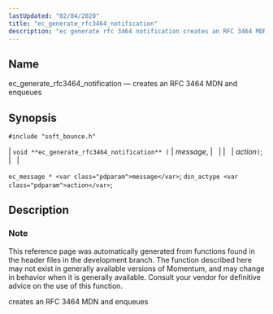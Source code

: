 ```yaml
---
lastUpdated: "02/04/2020"
title: "ec_generate_rfc3464_notification"
description: "ec generate rfc 3464 notification creates an RFC 3464 MDN and enqueues void ec generate rfc 3464 notification message action ec message message dsn actype action This reference page was automatically generated from functions found in the header files in the development branch The function described here may not exist..."
---
```


<a name="apis.ec_generate_rfc3464_notification"></a> 
## Name

ec_generate_rfc3464_notification — creates an RFC 3464 MDN and enqueues

## Synopsis

`#include "soft_bounce.h"`

| `void **ec_generate_rfc3464_notification** (` | <var class="pdparam">message</var>, |   |
|   | <var class="pdparam">action</var>`)`; |   |

`ec_message * <var class="pdparam">message</var>`;
`dsn_actype <var class="pdparam">action</var>`;<a name="idp58372640"></a> 
## Description

### Note

This reference page was automatically generated from functions found in the header files in the development branch. The function described here may not exist in generally available versions of Momentum, and may change in behavior when it is generally available. Consult your vendor for definitive advice on the use of this function.

creates an RFC 3464 MDN and enqueues